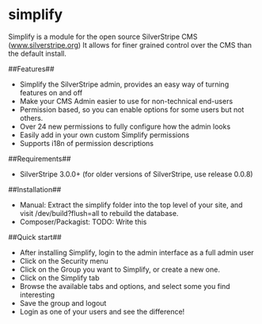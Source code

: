 simplify
=====================

Simplify is a module for the open source SilverStripe CMS (www.silverstripe.org)
It allows for finer grained control over the CMS than the default install.

##Features##

* Simplify the SilverStripe admin, provides an easy way of turning features on and off
* Make your CMS Admin easier to use for non-technical end-users
* Permission based, so you can enable options for some users but not others.
* Over 24 new permissions to fully configure how the admin looks
* Easily add in your own custom Simplify permissions
* Supports i18n of permission descriptions

##Requirements##
 * SilverStripe 3.0.0+
   (for older versions of SilverStripe, use release 0.0.8)

##Installation##
* Manual: Extract the simplify folder into the top level of your site, and visit /dev/build?flush=all to rebuild the database.
* Composer/Packagist: TODO: Write this

##Quick start##
* After installing Simplify, login to the admin interface as a full admin user
* Click on the Security menu
* Click on the Group you want to Simplify, or create a new one.
* Click on the Simplify tab
* Browse the available tabs and options, and select some you find interesting
* Save the group and logout
* Login as one of your users and see the difference!
